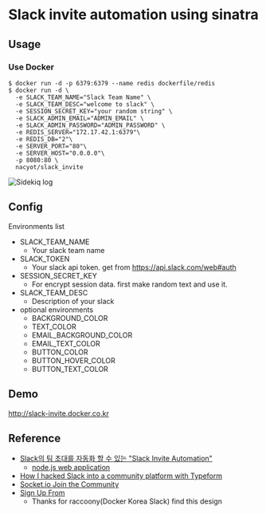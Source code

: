 # Slack invite automation using sinatra

## Usage

### Use Docker

```
$ docker run -d -p 6379:6379 --name redis dockerfile/redis
$ docker run -d \
  -e SLACK_TEAM_NAME="Slack Team Name" \
  -e SLACK_TEAM_DESC="welcome to slack" \
  -e SESSION_SECRET_KEY="your random string" \
  -e SLACK_ADMIN_EMAIL="ADMIN_EMAIL" \
  -e SLACK_ADMIN_PASSWORD="ADMIN_PASSWORD" \
  -e REDIS_SERVER="172.17.42.1:6379"\
  -e REDIS_DB="2"\
  -e SERVER_PORT="80"\
  -e SERVER_HOST="0.0.0.0"\
  -p 8080:80 \
  nacyot/slack_invite
```

![Sidekiq log](http://i.imgur.com/BvE4mZ6.png)

## Config

Environments list

* SLACK_TEAM_NAME
  * Your slack team name
* SLACK_TOKEN
  * Your slack api token. get from https://api.slack.com/web#auth
* SESSION_SECRET_KEY
  * For encrypt session data. first make random text and use it.
* SLACK_TEAM_DESC
  * Description of your slack
* optional environments
  * BACKGROUND_COLOR
  * TEXT_COLOR
  * EMAIL_BACKGROUND_COLOR
  * EMAIL_TEXT_COLOR
  * BUTTON_COLOR
  * BUTTON_HOVER_COLOR
  * BUTTON_TEXT_COLOR

## Demo

http://slack-invite.docker.co.kr

## Reference

* [Slack의 팀 초대를 자동화 할 수 있는 "Slack Invite Automation"](http://blog.outsider.ne.kr/1117)
  * [node.js web application](https://github.com/outsideris/slack-invite-automation)
* [How I hacked Slack into a community platform with Typeform](https://levels.io/slack-typeform-auto-invite-sign-ups/)
* [Socket.io Join the Community](http://socket.io/slack/)
* [Sign Up From](http://codepen.io/erikapdx/pen/BnfjH)
  * Thanks for raccoony(Docker Korea Slack) find this design
